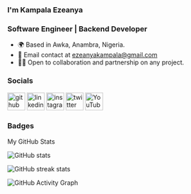 ### I'm Kampala Ezeanya
### **Software Engineer | Backend Developer**
* 🌍 Based in Awka, Anambra, Nigeria.
* 📧 Email contact at ezeanyakampala@gmail.com
* 🤝🏻 Open to collaboration and partnership on any project.
### Socials


[<img src='https://cdn.jsdelivr.net/npm/simple-icons@3.0.1/icons/github.svg' alt='github' height='40'>](https://github.com/kingkampala)  [<img src='https://cdn.jsdelivr.net/npm/simple-icons@3.0.1/icons/linkedin.svg' alt='linkedin' height='40'>](https://www.linkedin.com/in/kampala-ezeanya/)  [<img src='https://cdn.jsdelivr.net/npm/simple-icons@3.0.1/icons/instagram.svg' alt='instagram' height='40'>](https://www.instagram.com/kampala.10/)  [<img src='https://cdn.jsdelivr.net/npm/simple-icons@3.0.1/icons/twitter.svg' alt='twitter' height='40'>](https://twitter.com/kampala_10)  [<img src='https://cdn.jsdelivr.net/npm/simple-icons@3.0.1/icons/youtube.svg' alt='YouTube' height='40'>](https://www.youtube.com/channel/Kampala)  


### Badges
My GitHub Stats


![GitHub stats](https://github-readme-stats.vercel.app/api?username=kingkampala&show_icons=true&theme=blue-green)

![GitHub streak stats](https://github-readme-streak-stats.herokuapp.com/?user=kingkampala&show_icons=true&theme=blue-green)  

![GitHub Activity Graph](https://github-readme-activity-graph.vercel.app/graph?username=kingkampala&theme=vue)
